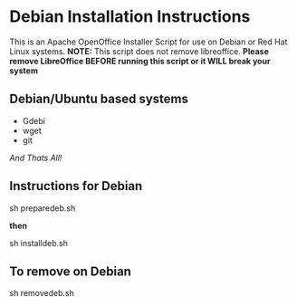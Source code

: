# Debian Installation Instructions

This is an Apache OpenOffice Installer Script for use on Debian or Red Hat Linux systems. **NOTE:** This script does not remove libreoffice. **Please remove LibreOffice BEFORE running this script or it WILL break your system**

## Debian/Ubuntu based systems

  - Gdebi
  - wget
  - git

 *And Thats All!*

## Instructions for Debian 

  sh preparedeb.sh

**then**

  sh installdeb.sh

## To remove on Debian 

  sh removedeb.sh





